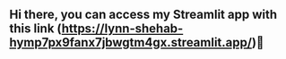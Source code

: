## Hi there, you can access my Streamlit app with this link (https://lynn-shehab-hymp7px9fanx7jbwgtm4gx.streamlit.app/)👋

<!--
**lynn-shehab/Lynn-Shehab** is a ✨ _special_ ✨ repository because its `README.md` (this file) appears on your GitHub profile.

Here are some ideas to get you started:

- 🔭 I’m currently working on ...
- 🌱 I’m currently learning ...
- 👯 I’m looking to collaborate on ...
- 🤔 I’m looking for help with ...
- 💬 Ask me about ...
- 📫 How to reach me: ...
- 😄 Pronouns: ...
- ⚡ Fun fact: ...

## https://proud-candies-double.loca.lt/

